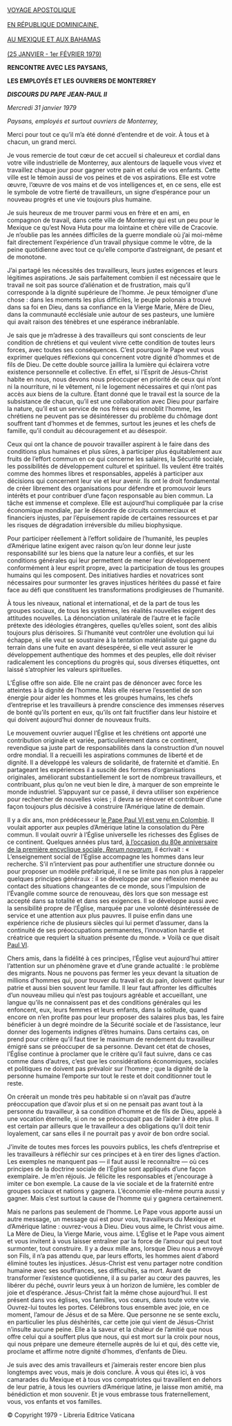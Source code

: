 [VOYAGE APOSTOLIQUE \
\
EN RÉPUBLIQUE DOMINICAINE, \
\
AU MEXIQUE ET AUX BAHAMAS\
\
(25 JANVIER - 1er FÉVRIER 1979)](http://www.vatican.va/holy_father/john_paul_ii/travels/sub_index1979/trav_rep-dom-mexico-bahamas_fr.htm)

**RENCONTRE AVEC LES PAYSANS,**

**LES EMPLOYÉS ET LES OUVRIERS DE MONTERREY**

***DISCOURS DU PAPE JEAN-PAUL II***

*Mercredi 31 janvier 1979*

*Paysans, employés et surtout ouvriers de Monterrey,*

Merci pour tout ce qu’il m’a été donné d’entendre et de voir. À tous et à chacun, un grand merci.

Je vous remercie de tout cœur de cet accueil si chaleureux et cordial dans votre ville industrielle de Monterrey, aux alentours de laquelle vous vivez et travaillez chaque jour pour gagner votre pain et celui de vos enfants. Cette ville est le témoin aussi de vos peines et de vos aspirations. Elle est votre œuvre, l’œuvre de vos mains et de vos intelligences et, en ce sens, elle est le symbole de votre fierté de travailleurs, un signe d’espérance pour un nouveau progrès et une vie toujours plus humaine.

Je suis heureux de me trouver parmi vous en frère et en ami, en compagnon de travail, dans cette ville de Monterrey qui est un peu pour le Mexique ce qu’est Nova Huta pour ma lointaine et chère ville de Cracovie. Je n’oublie pas les années difficiles de la guerre mondiale où j’ai moi-même fait directement l’expérience d’un travail physique comme le vôtre, de la peine quotidienne avec tout ce qu’elle comporte d’astreignant, de pesant et de monotone.

J’ai partagé les nécessités des travailleurs, leurs justes exigences et leurs légitimes aspirations. Je sais parfaitement combien il est nécessaire que le travail ne soit pas source d’aliénation et de frustration, mais qu’il corresponde à la dignité supérieure de l’homme. Je peux témoigner d’une chose : dans les moments les plus difficiles, le peuple polonais a trouvé dans sa foi en Dieu, dans sa confiance en la Vierge Marie, Mère de Dieu, dans la communauté ecclésiale unie autour de ses pasteurs, une lumière qui avait raison des ténèbres et une espérance inébranlable.

Je sais que je m’adresse à des travailleurs qui sont conscients de leur condition de chrétiens et qui veulent vivre cette condition de toutes leurs forces, avec toutes ses conséquences. C’est pourquoi le Pape veut vous exprimer quelques réflexions qui concernent votre dignité d’hommes et de fils de Dieu. De cette double source jaillira la lumière qui éclairera votre existence personnelle et collective. En effet, si l’Esprit de Jésus-Christ habite en nous, nous devons nous préoccuper en priorité de ceux qui n’ont ni la nourriture, ni le vêtement, ni le logement nécessaires et qui n’ont pas accès aux biens de la culture. Étant donné que le travail est la source de la subsistance de chacun, qu’il est une collaboration avec Dieu pour parfaire la nature, qu’il est un service de nos frères qui ennoblit l’homme, les chrétiens ne peuvent pas se désintéresser du problème du chômage dont souffrent tant d’hommes et de femmes, surtout les jeunes et les chefs de famille, qu’il conduit au découragement et au désespoir.

Ceux qui ont la chance de pouvoir travailler aspirent à le faire dans des conditions plus humaines et plus sûres, à participer plus équitablement aux fruits de l’effort commun en ce qui concerne les salaires, la Sécurité sociale, les possibilités de développement culturel et spirituel. Ils veulent être traités comme des hommes libres et responsables, appelés à participer aux décisions qui concernent leur vie et leur avenir. Ils ont le droit fondamental de créer librement des organisations pour défendre et promouvoir leurs intérêts et pour contribuer d’une façon responsable au bien commun. La tâche est immense et complexe. Elle est aujourd’hui compliquée par la crise économique mondiale, par le désordre de circuits commerciaux et financiers injustes, par l’épuisement rapide de certaines ressources et par les risques de dégradation irréversible du milieu biophysique.

Pour participer réellement à l’effort solidaire de l’humanité, les peuples d’Amérique latine exigent avec raison qu’on leur donne leur juste responsabilité sur les biens que la nature leur a confiés, et sur les conditions générales qui leur permettent de mener leur développement conformément à leur esprit propre, avec la participation de tous les groupes humains qui les composent. Des initiatives hardies et novatrices sont nécessaires pour surmonter les graves injustices héritées du passé et faire face au défi que constituent les transformations prodigieuses de l’humanité.

À tous les niveaux, national et international, et de la part de tous les groupes sociaux, de tous les systèmes, les réalités nouvelles exigent des attitudes nouvelles. La dénonciation unilatérale de l’autre et le facile prétexte des idéologies étrangères, quelles qu’elles soient, sont des alibis toujours plus dérisoires. Si l’humanité veut contrôler une évolution qui lui échappe, si elle veut se soustraire à la tentation matérialiste qui gagne du terrain dans une fuite en avant désespérée, si elle veut assurer le développement authentique des hommes et des peuples, elle doit réviser radicalement les conceptions du progrès qui, sous diverses étiquettes, ont laissé s’atrophier les valeurs spirituelles.

L’Église offre son aide. Elle ne craint pas de dénoncer avec force les atteintes à la dignité de l’homme. Mais elle réserve l’essentiel de son énergie pour aider les hommes et les groupes humains, les chefs d’entreprise et les travailleurs à prendre conscience des immenses réserves de bonté qu’ils portent en eux, qu’ils ont fait fructifier dans leur histoire et qui doivent aujourd’hui donner de nouveaux fruits.

Le mouvement ouvrier auquel l’Église et les chrétiens ont apporté une contribution originale et variée, particulièrement dans ce continent, revendique sa juste part de responsabilités dans la construction d’un nouvel ordre mondial. Il a recueilli les aspirations communes de liberté et de dignité. Il a développé les valeurs de solidarité, de fraternité et d’amitié. En partageant les expériences il a suscité des formes d’organisations originales, améliorant substantiellement le sort de nombreux travailleurs, et contribuant, plus qu’on ne veut bien le dire, à marquer de son empreinte le monde industriel. S’appuyant sur ce passé, il devra utiliser son expérience pour rechercher de nouvelles voies ; il devra se rénover et contribuer d’une façon toujours plus décisive à construire l’Amérique latine de demain.

Il y a dix ans, mon prédécesseur [le Pape Paul VI est venu en Colombie](http://www.vatican.va/holy_father/paul_vi/travels/sub-index/index_bogota_fr.htm). Il voulait apporter aux peuples d’Amérique latine la consolation du Père commun. Il voulait ouvrir à l’Église universelle les richesses des Églises de ce continent. Quelques années plus tard, [à l’occasion du 80e anniversaire de la première encyclique sociale, *Rerum novarum*](http://www.vatican.va/holy_father/paul_vi/apost_letters/documents/hf_p-vi_apl_19710514_octogesima-adveniens_fr.html), il écrivait : « L’enseignement social de l’Église accompagne les hommes dans leur recherche. S’il n’intervient pas pour authentifier une structure donnée ou pour proposer un modèle préfabriqué, il ne se limite pas non plus à rappeler quelques principes généraux : il se développe par une réflexion menée au contact des situations changeantes de ce monde, sous l’impulsion de l’Évangile comme source de renouveau, dès lors que son message est accepté dans sa totalité et dans ses exigences. Il se développe aussi avec la sensibilité propre de l’Église, marquée par une volonté désintéressée de service et une attention aux plus pauvres. Il puise enfin dans une expérience riche de plusieurs siècles qui lui permet d’assumer, dans la continuité de ses préoccupations permanentes, l’innovation hardie et créatrice que requiert la situation présente du monde. » Voilà ce que disait [Paul VI](http://www.vatican.va/holy_father/paul_vi/index_fr.htm).

Chers amis, dans la fidélité à ces principes, l’Église veut aujourd’hui attirer l’attention sur un phénomène grave et d’une grande actualité : le problème des migrants. Nous ne pouvons pas fermer les yeux devant la situation de millions d’hommes qui, pour trouver du travail et du pain, doivent quitter leur patrie et aussi bien souvent leur famille. Il leur faut affronter les difficultés d’un nouveau milieu qui n’est pas toujours agréable et accueillant, une langue qu’ils ne connaissent pas et des conditions générales qui les enfoncent, eux, leurs femmes et leurs enfants, dans la solitude, quand encore on n’en profite pas pour leur proposer des salaires plus bas, les faire bénéficier à un degré moindre de la Sécurité sociale et de l’assistance, leur donner des logements indignes d’êtres humains. Dans certains cas, on prend pour critère qu’il faut tirer le maximum de rendement du travailleur émigré sans se préoccuper de sa personne. Devant cet état de choses, l’Église continue à proclamer que le critère qu’il faut suivre, dans ce cas comme dans d’autres, c’est que les considérations économiques, sociales et politiques ne doivent pas prévaloir sur l’homme ; que la dignité de la personne humaine l’emporte sur tout le reste et doit conditionner tout le reste.

On créerait un monde très peu habitable si on n’avait pas d’autre préoccupation que d’avoir plus et si on ne pensait pas avant tout à la personne du travailleur, à sa condition d’homme et de fils de Dieu, appelé à une vocation éternelle, si on ne se préoccupait pas de l’aider à être plus. Il est certain par ailleurs que le travailleur a des obligations qu’il doit tenir loyalement, car sans elles il ne pourrait pas y avoir de bon ordre social.

J’invite de toutes mes forces les pouvoirs publics, les chefs d’entreprise et les travailleurs à réfléchir sur ces principes et à en tirer des lignes d’action. Les exemples ne manquent pas — il faut aussi le reconnaître — où ces principes de la doctrine sociale de l’Église sont appliqués d’une façon exemplaire. Je m’en réjouis. Je félicite les responsables et j’encourage à imiter ce bon exemple. La cause de la vie sociale et de la fraternité entre groupes sociaux et nations y gagnera. L’économie elle-même pourra aussi y gagner. Mais c’est surtout la cause de l’homme qui y gagnera certainement.

Mais ne parlons pas seulement de l’homme. Le Pape vous apporte aussi un autre message, un message qui est pour vous, travailleurs du Mexique et d’Amérique latine : ouvrez-vous à Dieu. Dieu vous aime, le Christ vous aime. La Mère de Dieu, la Vierge Marie, vous aime. L’Église et le Pape vous aiment et vous invitent à vous laisser entraîner par la force de l’amour qui peut tout surmonter, tout construire. Il y a deux mille ans, lorsque Dieu nous a envoyé son Fils, il n’a pas attendu que, par leurs efforts, les hommes aient d’abord éliminé toutes les injustices. Jésus-Christ est venu partager notre condition humaine avec ses souffrances, ses difficultés, sa mort. Avant de transformer l’existence quotidienne, il a su parler au cœur des pauvres, les libérer du péché, ouvrir leurs yeux à un horizon de lumière, les combler de joie et d’espérance. Jésus-Christ fait la même chose aujourd’hui. Il est présent dans vos églises, vos familles, vos cœurs, dans toute votre vie. Ouvrez-lui toutes les portes. Célébrons tous ensemble avec joie, en ce moment, l’amour de Jésus et de sa Mère. Que personne ne se sente exclu, en particulier les plus déshérités, car cette joie qui vient de Jésus-Christ n’insulte aucune peine. Elle a la saveur et la chaleur de l’amitié que nous offre celui qui a souffert plus que nous, qui est mort sur la croix pour nous, qui nous prépare une demeure éternelle auprès de lui et qui, dès cette vie, proclame et affirme notre dignité d’hommes, d’enfants de Dieu.

Je suis avec des amis travailleurs et j’aimerais rester encore bien plus longtemps avec vous, mais je dois conclure. À vous qui êtes ici, à vos camarades du Mexique et à tous vos compatriotes qui travaillent en dehors de leur patrie, à tous les ouvriers d’Amérique latine, je laisse mon amitié, ma bénédiction et mon souvenir. Et je vous embrasse tous fraternellement, vous, vos enfants et vos familles.

© Copyright 1979 - Libreria Editrice Vaticana